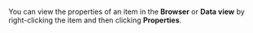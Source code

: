 You can view the properties of an item in the **Browser** or **Data view** by right-clicking the item and then clicking **Properties**.

